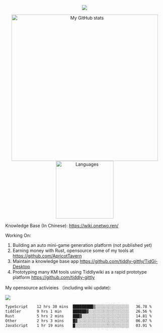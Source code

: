 <a href="https://github.com/linonetwo">
    <p align="center">
        <img src="https://github-profile-trophy.vercel.app/?username=linonetwo&column=7&theme=onedark"/>
    </p>
</a>
<a align="center" href="https://github.com/linonetwo">
  <p align="center">
    <img src="https://github-readme-stats.vercel.app/api?username=linonetwo&show_icons=true&count_private=true" alt="My GitHub stats" width="465"/>
    <img src="https://github-readme-stats.vercel.app/api/top-langs/?username=linonetwo&layout=compact&langs_count=10" alt="Languages" height="183">
  </p>
</a>

Knowledge Base (In Chinese): https://wiki.onetwo.ren/

Working On: 

1. Building an auto mini-game generation platform (not published yet)
1. Earning money with Rust, opensource some of my tools at https://github.com/ApricotTavern
1. Maintain a knowledge base app https://github.com/tiddly-gittly/TidGi-Desktop
1. Prototyping many KM tools using Tiddlywiki as a rapid prototype platform https://github.com/tiddly-gittly

My opensource activieies （including wiki update):

![](https://visitor-badge.glitch.me/badge?page_id=linonetwo.linonetwo)

<!--START_SECTION:waka-->

```txt
TypeScript    12 hrs 30 mins  █████████▒░░░░░░░░░░░░░░░   36.78 %
tiddler       9 hrs 1 min     ██████▓░░░░░░░░░░░░░░░░░░   26.56 %
Rust          5 hrs 2 mins    ███▓░░░░░░░░░░░░░░░░░░░░░   14.81 %
Other         2 hrs 3 mins    █▓░░░░░░░░░░░░░░░░░░░░░░░   06.07 %
JavaScript    1 hr 19 mins    █░░░░░░░░░░░░░░░░░░░░░░░░   03.91 %
```

<!--END_SECTION:waka-->
